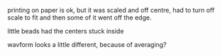 printing on paper is ok, but it was scaled and off centre, had to turn off scale to fit and then some of it went off the edge.
 
little beads had the centers stuck inside

wavform looks a little different, because of averaging?




